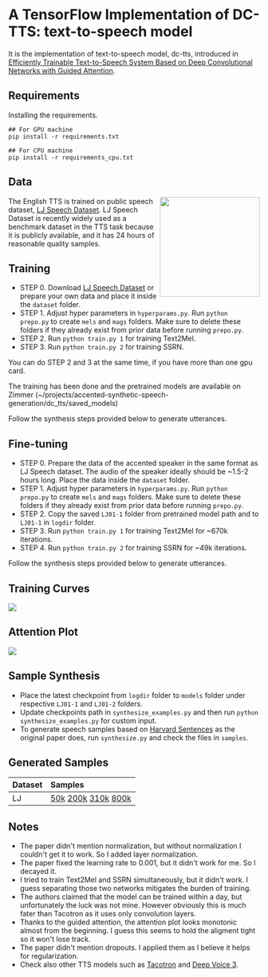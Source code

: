 # A TensorFlow Implementation of DC-TTS: text-to-speech model

It is the implementation of text-to-speech model, dc-tts, introduced in [Efficiently Trainable Text-to-Speech System Based on Deep Convolutional Networks with Guided Attention](https://arxiv.org/abs/1710.08969). 

## Requirements

Installing the requirements.
```
## For GPU machine
pip install -r requirements.txt

## For CPU machine
pip install -r requirements_cpu.txt
```

## Data

<img src="https://image.shutterstock.com/z/stock-vector-lj-letters-four-colors-in-abstract-background-logo-design-identity-in-circle-alphabet-letter-418687846.jpg" height="200" align="right">

The English TTS is trained on public speech dataset, [LJ Speech Dataset](https://keithito.com/LJ-Speech-Dataset/). LJ Speech Dataset is recently widely used as a benchmark dataset in the TTS task because it is publicly available, and it has 24 hours of reasonable quality samples.


## Training

  * STEP 0. Download [LJ Speech Dataset](https://keithito.com/LJ-Speech-Dataset/) or prepare your own data and place it inside the `dataset` folder.
  * STEP 1. Adjust hyper parameters in `hyperparams.py`. Run `python prepo.py` to create `mels` and `mags` folders. Make sure to delete these folders if they already exist from prior data before running `prepo.py`.
  * STEP 2. Run `python train.py 1` for training Text2Mel. 
  * STEP 3. Run `python train.py 2` for training SSRN.

You can do STEP 2 and 3 at the same time, if you have more than one gpu card.

The training has been done and the pretrained models are available on Zimmer (~/projects/accented-synthetic-speech-generation/dc_tts/saved_models)

Follow the synthesis steps provided below to generate utterances.

## Fine-tuning 

  * STEP 0. Prepare the data of the accented speaker in the same format as LJ Speech dataset. The audio of the speaker ideally should be ~1.5-2 hours long. Place the data inside the `dataset` folder.
  * STEP 1. Adjust hyper parameters in `hyperparams.py`. Run `python prepo.py` to create `mels` and `mags` folders. Make sure to delete these folders if they already exist from prior data before running `prepo.py`.
  * STEP 2. Copy the saved `LJ01-1` folder from pretrained model path and to `LJ01-1` in `logdir` folder.  
  * STEP 3. Run `python train.py 1` for training Text2Mel for ~670k iterations. 
  * STEP 4. Run `python train.py 2` for training SSRN for ~49k iterations.
  
Follow the synthesis steps provided below to generate utterances. 

## Training Curves

<img src="fig/training_curves.png">

## Attention Plot
<img src="fig/attention.gif">

## Sample Synthesis

  * Place the latest checkpoint from `logdir` folder to `models` folder under respective `LJ01-1` and `LJ01-2` folders.
  * Update checkpoints path in `synthesize_examples.py` and then run `python synthesize_examples.py` for custom input.
  * To generate speech samples based on [Harvard Sentences](http://www.cs.columbia.edu/~hgs/audio/harvard.html) as the original paper does, run `synthesize.py` and check the files in `samples`.

## Generated Samples

| Dataset       | Samples |
| :----- |:-------------|
| LJ      | [50k](https://soundcloud.com/kyubyong-park/sets/dc_tts) [200k](https://soundcloud.com/kyubyong-park/sets/dc_tts_lj_200k) [310k](https://soundcloud.com/kyubyong-park/sets/dc_tts_lj_310k) [800k](https://soundcloud.com/kyubyong-park/sets/dc_tts_lj_800k)|
 

## Notes

  * The paper didn't mention normalization, but without normalization I couldn't get it to work. So I added layer normalization.
  * The paper fixed the learning rate to 0.001, but it didn't work for me. So I decayed it.
  * I tried to train Text2Mel and SSRN simultaneously, but it didn't work. I guess separating those two networks mitigates the burden of training.
  * The authors claimed that the model can be trained within a day, but unfortunately the luck was not mine. However obviously this is much fater than Tacotron as it uses only convolution layers.
  * Thanks to the guided attention, the attention plot looks monotonic almost from the beginning. I guess this seems to hold the aligment tight so it won't lose track.
  * The paper didn't mention dropouts. I applied them as I believe it helps for regularization.
  * Check also other TTS models such as [Tacotron](https://github.com/kyubyong/tacotron) and [Deep Voice 3](https://github.com/kyubyong/deepvoice3).
  
